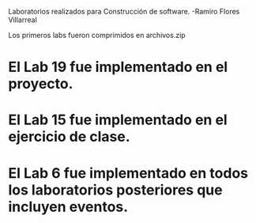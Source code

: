 Laboratorios realizados para Construcción de software.
-Ramiro Flores Villarreal

Los primeros labs fueron comprimidos en archivos.zip

# El Lab 19 fue implementado en el proyecto.
# El Lab 15 fue implementado en el ejercicio de clase.
# El Lab 6 fue implementado en todos los laboratorios posteriores que incluyen eventos.
